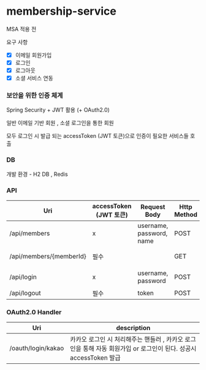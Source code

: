 # membership-service

MSA 적용 전

요구 사항

- [X]   이메일 회원가입
- [X]   로그인
- [X]   로그아웃
- [X]   소셜 서비스 연동

### 보안을 위한 인증 체계
Spring Security + JWT 활용 (+ OAuth2.0)

일반 이메일 기반 회원 , 소셜 로그인을 통한 회원 

모두 로그인 시 발급 되는 accessToken (JWT 토큰)으로 인증이 필요한 서비스들 호출

### DB

개발 환경 - H2 DB , Redis

### API

| Uri                                |accessToken (JWT 토큰) | Request Body                          |Http Method | description                |
| ------------------------------------ |--- |----------------------------- | ------ | -------------------------- |
| /api/members                       |x | username, password, name                               | POST    | 이메일 기반 회원가입      |
| /api/members/{memberId}            |필수 |                | GET   | 멤버 상세 조회      |
| /api/login                       |x | username, password                               | POST    | 이메일 기반 로그인      |
| /api/logout                       |필수 | token                               | POST    | 로그아웃      |


### OAuth2.0 Handler
| Uri                                | description                |
| ------------------------------------ | -------------------------- |
| /oauth/login/kakao                    |카카오 로그인 시 처리해주는 핸들러 , 카카오 로그인을 통해 자동 회원가입 or 로그인이 된다. 성공시 accessToken 발급 |

